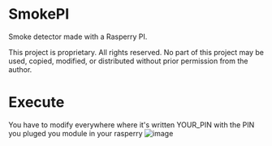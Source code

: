 # SmokePI
Smoke detector made with a Rasperry PI.

This project is proprietary. All rights reserved. No part of this project may be used, copied, modified, or distributed without prior permission from the author.


# Execute
You have to modify everywhere where it's written YOUR_PIN with the PIN you pluged you module in your rasperry
![image](https://github.com/user-attachments/assets/0940c3bd-ab6f-4e98-8785-59c4118a1f6d)
